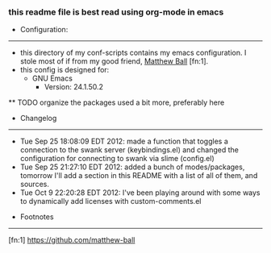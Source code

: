 
### this readme file is best read using org-mode in emacs
* Configuration:
-----------------------
- this directory of my conf-scripts contains my emacs configuration. I stole most of if from my good friend, [Matthew Ball](https://github.com/matthew-ball) [fn:1].
- this config is designed for:
  + GNU Emacs
    - Version: 24.1.50.2


** TODO organize the packages used a bit more, preferably here

* Changelog
----------------
- Tue Sep 25 18:08:09 EDT 2012: made a function that toggles a connection to the swank server (keybindings.el) and changed the configuration for connecting to swank via slime (config.el)
- Tue Sep 25 21:27:10 EDT 2012: added a bunch of modes/packages, tomorrow I'll add a section in this README with a list of all of them, and sources.
- Tue Oct  9 22:20:28 EDT 2012: I've been playing around with some ways to dynamically add licenses with custom-comments.el



* Footnotes
----------------

[fn:1] https://github.com/matthew-ball
